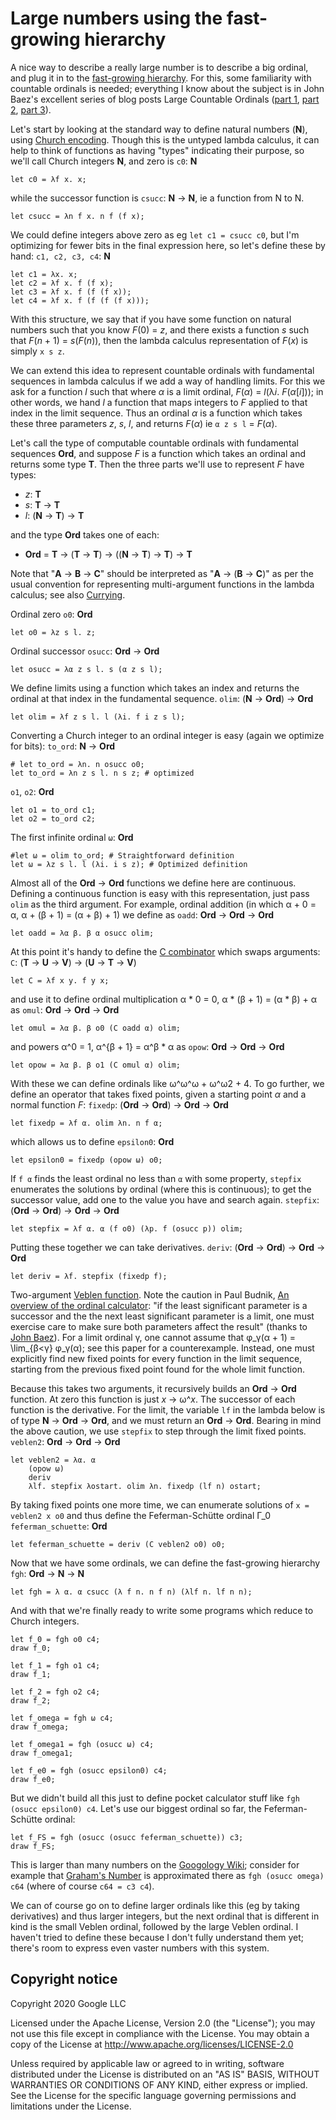 # Large numbers using the fast-growing hierarchy

A nice way to describe a really large number is to describe a big ordinal, and plug it in to the
[fast-growing hierarchy](http://googology.wikia.com/wiki/Fast-growing_hierarchy). For this, some
familiarity with countable ordinals is needed; everything I know about the subject is in John Baez's
excellent series of blog posts Large Countable Ordinals ([part
1](https://johncarlosbaez.wordpress.com/2016/06/29/large-countable-ordinals-part-1/), [part
2](https://johncarlosbaez.wordpress.com/2016/07/04/large-countable-ordinals-part-2/), [part
3](https://johncarlosbaez.wordpress.com/2016/07/07/large-countable-ordinals-part-3/)).

Let's start by looking at the standard way to define natural numbers (**N**), using [Church
encoding](https://en.wikipedia.org/wiki/Church_encoding). Though this is the untyped lambda
calculus, it can help to think of functions as having "types" indicating their purpose, so
we'll call Church integers **N**, and zero is
`c0`: **N**

    let c0 = λf x. x;

while the successor function is
`csucc`: **N** → **N**, ie a function from N to N.

    let csucc = λn f x. n f (f x);

We could define integers above zero as eg `let c1 = csucc c0`, but I'm optimizing for fewer bits in
the final expression here, so let's define these by hand:
`c1, c2, c3, c4`: **N**

    let c1 = λx. x;
    let c2 = λf x. f (f x);
    let c3 = λf x. f (f (f x));
    let c4 = λf x. f (f (f (f x)));

With this structure, we say that if you have some function on natural numbers
such that you know *F*(0) = *z*, and there exists a function *s* such that
*F*(*n* + 1) = *s*(*F*(*n*)), then the lambda calculus representation of
*F*(*x*) is simply `x s z`.

We can extend this idea to represent countable ordinals with fundamental sequences
in lambda calculus if we add a way of handling limits.
For this we ask for a function *l* such that where *α* is a limit ordinal,
*F*(*α*) = *l*(λ*i*. *F*(*α*[*i*])); in other words, we hand *l* a function
that maps integers to *F* applied to that index in the limit sequence. Thus
an ordinal *α* is a function which takes these three parameters *z*, *s*, *l*,
and returns *F*(*α*) ie `α z s l` = *F*(*α*).

Let's call the type of computable countable ordinals with fundamental
sequences **Ord**, and suppose *F* is a function which takes an ordinal
and returns some type **T**. Then the three parts we'll use to represent *F*
have types:

* *z*: **T**
* *s*: **T** → **T**
* *l*: (**N** → **T**) → **T**

and the type **Ord** takes one of each:

* **Ord** = **T** → (**T** → **T**) → ((**N** → **T**) → **T**) → **T**

Note that "**A** → **B** → **C**" should be interpreted as
"**A** → (**B** → **C**)" as per the usual convention for representing
multi-argument functions in the lambda calculus; see also
[Currying](https://en.wikipedia.org/wiki/Currying).

Ordinal zero
`o0`: **Ord**

    let o0 = λz s l. z;

Ordinal successor
`osucc`: **Ord** → **Ord**

    let osucc = λα z s l. s (α z s l);

We define limits using a function which takes an index and returns the ordinal
at that index in the fundamental sequence.
`olim`: (**N** → **Ord**) → **Ord**

    let olim = λf z s l. l (λi. f i z s l);

Converting a Church integer to an ordinal integer is easy (again we optimize for bits):
`to_ord`: **N** → **Ord**

    # let to_ord = λn. n osucc o0;
    let to_ord = λn z s l. n s z; # optimized

`o1`, `o2`: **Ord**

    let o1 = to_ord c1;
    let o2 = to_ord c2;

The first infinite ordinal
`ω`: **Ord**

    #let ω = olim to_ord; # Straightforward definition
    let ω = λz s l. l (λi. i s z); # Optimized definition

Almost all of the **Ord** → **Ord** functions we define here are continuous.
Defining a continuous function is easy with this representation, just
pass `olim` as the third argument. For example, ordinal addition (in which α + 0 = α,
α + (β + 1) = (α + β) + 1) we define as
`oadd`: **Ord** → **Ord** → **Ord**

    let oadd = λα β. β α osucc olim;

At this point it's handy to define the [C
combinator](https://en.wikipedia.org/wiki/B,_C,_K,_W_system) which swaps arguments:
`C`: (**T** → **U** → **V**) → (**U** → **T** → **V**)

    let C = λf x y. f y x;

and use it to define ordinal multiplication α * 0 = 0, α * (β + 1) = (α * β) + α as
`omul`: **Ord** → **Ord** → **Ord**

    let omul = λα β. β o0 (C oadd α) olim;

and powers α^0 = 1, α^{β + 1} = α^β * α as
`opow`: **Ord** → **Ord** → **Ord**

    let opow = λα β. β o1 (C omul α) olim;

With these we can define ordinals like ω^ω^ω + ω^ω2 + 4. To go further,
we define an operator that takes fixed points, given a starting point *α* and a normal function
*F*:
`fixedp`: (**Ord** → **Ord**) → **Ord** → **Ord**

    let fixedp = λf α. olim λn. n f α;

which allows us to define
`epsilon0`: **Ord**

    let epsilon0 = fixedp (opow ω) o0;

If `f α` finds the least ordinal no less than `α` with some property, `stepfix` enumerates the
solutions by ordinal (where this is continuous); to get the successor value, add one to the value
you have and search again.
`stepfix`: (**Ord** → **Ord**) → **Ord** → **Ord**

    let stepfix = λf α. α (f o0) (λp. f (osucc p)) olim;

Putting these together we can take derivatives.
`deriv`: (**Ord** → **Ord**) → **Ord** → **Ord**

    let deriv = λf. stepfix (fixedp f);

Two-argument [Veblen function](https://en.wikipedia.org/wiki/Veblen_function). Note the caution in
Paul Budnik, [An overview of the ordinal
calculator](https://www.mtnmath.com/ord/ordinalarith.pdf): "if the least significant parameter is a
successor and the the next least significant parameter is a limit, one must exercise care to make
sure both parameters affect the result" (thanks to [John
Baez](https://twitter.com/ciphergoth/status/1234653144082042880)). For a limit ordinal γ, one
cannot assume that φ\_γ(α + 1) = \\lim\_{β<γ} φ\_γ(α); see this paper for a counterexample.
Instead, one must explicitly find new fixed points for every
function in the limit sequence, starting from the previous fixed point found for the whole limit
function.

Because this takes two arguments, it recursively builds an **Ord** → **Ord** function. At zero
this function is just *x* → ω^*x*. The successor of each function is the derivative.
For the limit, the variable `lf` in the lambda below is of type **N** → **Ord** → **Ord**,
and we must return an **Ord** → **Ord**. Bearing in mind the above caution, we use `stepfix` to
step through the limit fixed points.
`veblen2`: **Ord** → **Ord** → **Ord**

    let veblen2 = λα. α
        (opow ω)
        deriv
        λlf. stepfix λostart. olim λn. fixedp (lf n) ostart;

By taking fixed points one more time, we can enumerate solutions of `x = veblen2 x o0` and thus
define the Feferman-Schütte ordinal Γ\_0
`feferman_schuette`: **Ord**

    let feferman_schuette = deriv (C veblen2 o0) o0;

Now that we have some ordinals, we can define the fast-growing hierarchy `fgh`: **Ord** → **N** → **N**

    let fgh = λ α. α csucc (λ f n. n f n) (λlf n. lf n n);

And with that we're finally ready to write some programs which reduce to Church integers.

    let f_0 = fgh o0 c4;
    draw f_0;

    let f_1 = fgh o1 c4;
    draw f_1;

    let f_2 = fgh o2 c4;
    draw f_2;

    let f_omega = fgh ω c4;
    draw f_omega;

    let f_omega1 = fgh (osucc ω) c4;
    draw f_omega1;

    let f_e0 = fgh (osucc epsilon0) c4;
    draw f_e0;

But we didn't build all this just to define pocket calculator stuff like `fgh (osucc epsilon0) c4`.
Let's use our biggest ordinal so far, the Feferman-Schütte ordinal:

    let f_FS = fgh (osucc (osucc feferman_schuette)) c3;
    draw f_FS;

This is larger than many numbers on the [Googology
Wiki](https://googology.wikia.org/wiki/Googology_Wiki); consider for example that [Graham's
Number](https://googology.wikia.org/wiki/Graham%27s_number) is approximated there as
`fgh (osucc omega) c64` (where of course `c64 = c3 c4`).

We can of course go on to define larger ordinals like this (eg by taking derivatives)
and thus larger integers, but the next ordinal that is different in kind is the small Veblen
ordinal, followed by the large Veblen ordinal. I haven't tried to define these because I don't
fully understand them yet; there's room to express even vaster numbers with this system.

## Copyright notice

Copyright 2020 Google LLC

Licensed under the Apache License, Version 2.0 (the "License");
you may not use this file except in compliance with the License.
You may obtain a copy of the License at
http://www.apache.org/licenses/LICENSE-2.0

Unless required by applicable law or agreed to in writing, software
distributed under the License is distributed on an "AS IS" BASIS,
WITHOUT WARRANTIES OR CONDITIONS OF ANY KIND, either express or implied.
See the License for the specific language governing permissions and
limitations under the License.
